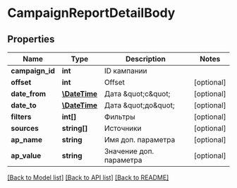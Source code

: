 # CampaignReportDetailBody

## Properties
Name | Type | Description | Notes
------------ | ------------- | ------------- | -------------
**campaign_id** | **int** | ID кампании | 
**offset** | **int** | Offset | [optional] 
**date_from** | [**\DateTime**](Date.md) | Дата \&quot;с\&quot; | [optional] 
**date_to** | [**\DateTime**](Date.md) | Дата \&quot;до\&quot; | [optional] 
**filters** | **int[]** | Фильтры | [optional] 
**sources** | **string[]** | Источники | [optional] 
**ap_name** | **string** | Имя доп. параметра | [optional] 
**ap_value** | **string** | Значение доп. параметра | [optional] 

[[Back to Model list]](../README.md#documentation-for-models) [[Back to API list]](../README.md#documentation-for-api-endpoints) [[Back to README]](../README.md)


